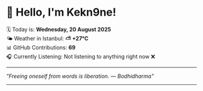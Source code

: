 # 👋 Hello, I'm Kekn9ne!

🗓️ Today is: **Wednesday, 20 August 2025**  
🌤️ Weather in Istanbul: **⛅️  +27°C**  
📊 GitHub Contributions: **69**  
🎧 Currently Listening: Not listening to anything right now ❌

---

_"Freeing oneself from words is liberation.  — *Bodhidharma*"_

---
